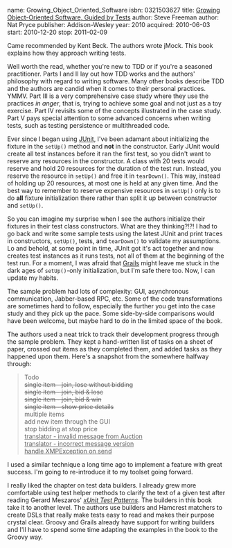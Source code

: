name: Growing_Object_Oriented_Software
isbn: 0321503627
title: [Growing Object-Oriented Software, Guided by Tests](http://amzn.com/0321503627)
author: Steve Freeman
author: Nat Pryce
publisher: Addison-Wesley
year: 2010
acquired: 2010-06-03
start: 2010-12-20
stop: 2011-02-09

Came recommended by Kent Beck.  The authors wrote jMock.  This book explains
how they approach writing tests.

Well worth the read, whether you're new to TDD or if you're a seasoned
practitioner.  Parts I and II lay out how TDD works and the authors' philosophy
with regard to writing software.  Many other books describe TDD and the authors
are candid when it comes to their personal practices.  YMMV.  Part III is a very
comprehensive case study where they use the practices _in anger_, that is,
trying to achieve some goal and not just as a toy exercise.  Part IV revisits
some of the concepts illustrated in the case study.  Part V pays special
attention to some advanced concerns when writing tests, such as testing
persistence or multithreaded code.

Ever since I began using [JUnit](http://junit.org/), I've been adamant about
initializing the fixture in the `setUp()` method and **not** in the constructor.
Early JUnit would create all test instances before it ran the first test, so you
didn't want to reserve any resources in the constructor.  A class with 20 tests
would reserve and hold 20 resources for the duration of the test run.  Instead,
you reserve the resource in `setUp()` and free it in `tearDown()`.  This way,
instead of holding up 20 resources, at most one is held at any given time.  And
the best way to remember to reserve expensive resources in `setUp()` only is to
do **all** fixture initialization there rather than split it up between
constructor and `setUp()`.

So you can imagine my surprise when I see the authors initialize their fixtures
in their test class constructors.  What are they thinking?!?!  I had to go back
and write some sample tests using the latest JUnit and print traces in
constructors, `setUp()`, tests, and `tearDown()` to validate my assumptions.  Lo
and behold, at some point in time, JUnit got it's act together and now creates
test instances as it runs tests, not all of them at the beginning of the test
run.  For a moment, I was afraid that [Grails](http://grails.org/) might leave
me stuck in the dark ages of `setUp()`-only initialization, but I'm safe there
too.  Now, I can update my habits.

The sample problem had lots of complexity: GUI, asynchronous communication,
Jabber-based RPC, etc.  Some of the code transformations are sometimes hard to
follow, especially the further you get into the case study and they pick up the
pace.  Some side-by-side comparisons would have been welcome, but maybe hard to
do in the limited space of the book.

The authors used a neat trick to track their development progress through the
sample problem.  They kept a hand-written list of tasks on a sheet of paper,
crossed out items as they completed them, and added tasks as they happened upon
them.  Here's a snapshot from the somewhere halfway through:

<blockquote class="todo-list">
<span class="list-title">Todo</span><br />
<span class="todo done"><del>single item - join, lose without bidding</del></span><br />
<span class="todo done"><del>single item - join, bid & lose</del></span><br />
<span class="todo done"><del>single item - join, bid & win</del></span><br />
<span class="todo done"><del>single item - show price details</del></span><br />
<span class="todo">multiple items</span><br />
<span class="todo">add new item through the GUI</span><br />
<span class="todo">stop bidding at stop price</span><br />
<span class="todo new"><ins>translator - invalid message from Auction</ins></span><br />
<span class="todo new"><ins>translator - incorrect message version</ins></span><br />
<span class="todo new"><ins>handle XMPException on send</ins></span><br />
</blockquote>

I used a similar technique a long time ago to implement a feature with great
success.  I'm going to re-introduce it to my toolset going forward.

I really liked the chapter on test data builders.  I already grew more
comfortable using test helper methods to clarify the text of a given test after
reading Gerard Meszaros' [_xUnit Test Patterns_](#xUnit_Test_Patterns).  The
builders in this book take it to another level.  The authors use builders and
Hamcrest matchers to create DSLs that really make tests easy to read and makes
their purpose crystal clear.  Groovy and Grails already have support for writing
builders and I'll have to spend some time adapting the examples in the book to
the Groovy way.
